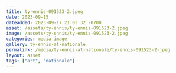 ```yaml
---
title: ty-ennis-091523-2.jpeg
date: 2023-09-15
dateadded: 2023-09-17 21:03:32 -0700
asset: /assets/ty-ennis/ty-ennis-091523-2.jpeg
image: /assets/ty-ennis/ty-ennis-091523-2.jpeg
categories: media image
gallery: ty-ennis-at-nationale
permalink: /media/ty-ennis-at-nationale/ty-ennis-091523-2-jpeg
layout: asset
tags: ["art", "nationale"]
--- 
```

